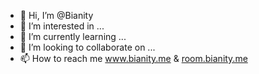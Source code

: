- 👋 Hi, I’m @Bianity
- 👀 I’m interested in ...
- 🌱 I’m currently learning ...
- 💞️ I’m looking to collaborate on ...
- 📫 How to reach me www.bianity.me & <a href="https://room.bianity.me/">room.bianity.me </a>

<!---
Bianity/Bianity is a ✨ special ✨ repository because its `README.md` (this file) appears on your GitHub profile.
You can click the Preview link to take a look at your changes.
--->
